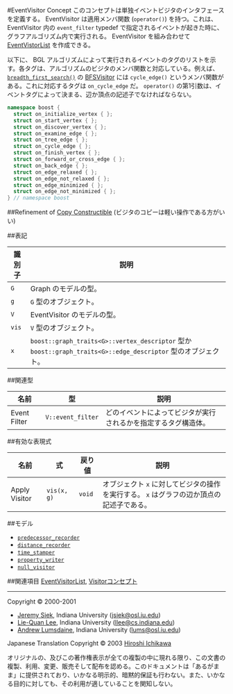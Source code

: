 #EventVisitor Concept
このコンセプトは単独イベントビジタのインタフェースを定義する。 EventVisitor は適用メンバ関数 (`operator()`) を持つ。これは、 EventVisitor 内の `event_filter` typedef で指定されるイベントが起きた時に、グラフアルゴリズム内で実行される。 EventVisitor を組み合わせて [EventVistorList](./EventVistorList.md) を作成できる。

以下に、 BGL アルゴリズムによって実行されるイベントのタグのリストを示す。各タグは、アルゴリズムのビジタのメンバ関数と対応している。例えば、[`breadth_first_search()`](./breadth_first_search.md) の [BFSVisitor](./BFSVisitor.md) には `cycle_edge()` というメンバ関数がある。これに対応するタグは `on_cycle_edge` だ。 `operator()` の第1引数は、イベントタグによって決まる、辺か頂点の記述子でなければならない。

```cpp
namespace boost {
  struct on_initialize_vertex { };
  struct on_start_vertex { };
  struct on_discover_vertex { };
  struct on_examine_edge { };
  struct on_tree_edge { };
  struct on_cycle_edge { };
  struct on_finish_vertex { };
  struct on_forward_or_cross_edge { };
  struct on_back_edge { };
  struct on_edge_relaxed { };
  struct on_edge_not_relaxed { };
  struct on_edge_minimized { };
  struct on_edge_not_minimized { };
} // namespace boost
```

##Refinement of
[Copy Constructible](../utility/CopyConstructible.md) (ビジタのコピーは軽い操作である方がいい)


##表記

| 識別子 | 説明 |
|--------|------|
| `G`    | Graph のモデルの型。 |
| `g`    | `G` 型のオブジェクト。 |
| `V`    | EventVisitor のモデルの型。 |
| `vis`  | `V` 型のオブジェクト。 |
| `x`    | `boost::graph_traits<G>::vertex_descriptor` 型か `boost::graph_traits<G>::edge_descriptor` 型のオブジェクト。 |


##関連型

| 名前 | 型 | 説明 |
|------|----|------|
| Event Filter | `V::event_filter` | どのイベントによってビジタが実行されるかを指定するタグ構造体。 |


##有効な表現式

| 名前 | 式 | 戻り値 | 説明 |
|------|----|--------|------|
| Apply Visitor | `vis(x, g)` | `void` | オブジェクト `x` に対してビジタの操作を実行する。 `x` はグラフの辺か頂点の記述子である。 |


##モデル

- [`predecessor_recorder`](./predecessor_recorder.md)
- [`distance_recorder`](./distance_recorder.md)
- [`time_stamper`](./time_stamper.md)
- [`property_writer`](./property_writer.md)
- [`null_visitor`](./null_visitor.md)


##関連項目
[EventVisitorList](./EventVisitorList.md), [Visitorコンセプト](./visitor_concepts.md)


***
Copyright © 2000-2001

- [Jeremy Siek](http://www.boost.org/doc/libs/1_31_0/people/jeremy_siek.htm), Indiana University (<jsiek@osl.iu.edu>)
- [Lie-Quan Lee](http://www.boost.org/doc/libs/1_31_0/people/liequan_lee.htm), Indiana University (<llee@cs.indiana.edu>)
- [Andrew Lumsdaine](http://www.osl.iu.edu/~lums), Indiana University (<lums@osl.iu.edu>)

Japanese Translation Copyright © 2003 [Hiroshi Ichikawa](mailto:gimite@mx12.freecom.ne.jp)

オリジナルの、及びこの著作権表示が全ての複製の中に現れる限り、この文書の複製、利用、変更、販売そして配布を認める。このドキュメントは「あるがまま」に提供されており、いかなる明示的、暗黙的保証も行わない。また、いかなる目的に対しても、その利用が適していることを関知しない。

